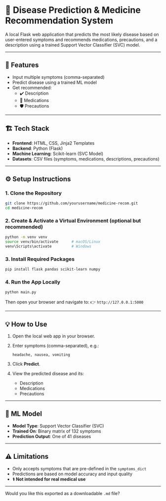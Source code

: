
# 🧠 Disease Prediction & Medicine Recommendation System

A local Flask web application that predicts the most likely disease based on user-entered symptoms and recommends medications, precautions, and a description using a trained Support Vector Classifier (SVC) model.

---

## 🚀 Features

- Input multiple symptoms (comma-separated)
- Predict disease using a trained ML model
- Get recommended:
  - ✔️ Description
  - 💊 Medications
  - 🛡️ Precautions

---

## 🏗️ Tech Stack

- **Frontend**: HTML, CSS, Jinja2 Templates
- **Backend**: Python (Flask)
- **Machine Learning**: Scikit-learn (SVC Model)
- **Datasets**: CSV files (symptoms, medications, descriptions, precautions)

---

## ⚙️ Setup Instructions

### 1. Clone the Repository

```bash
git clone https://github.com/yourusername/medicine-recom.git
cd medicine-recom
````

### 2. Create & Activate a Virtual Environment (optional but recommended)

```bash
python -m venv venv
source venv/bin/activate      # macOS/Linux
venv\Scripts\activate         # Windows
```

### 3. Install Required Packages

```bash
pip install flask pandas scikit-learn numpy
```

### 4. Run the App Locally

```bash
python main.py
```

Then open your browser and navigate to:
👉 `http://127.0.0.1:5000`

---

## 💡 How to Use

1. Open the local web app in your browser.

2. Enter symptoms (comma-separated), e.g.:

   ```
   headache, nausea, vomiting
   ```

3. Click **Predict**.

4. View the predicted disease and its:

   * Description
   * Medications
   * Precautions

---

## 🧠 ML Model

* **Model Type**: Support Vector Classifier (SVC)
* **Trained On**: Binary matrix of 132 symptoms
* **Prediction Output**: One of 41 diseases

---

## ⚠️ Limitations

* Only accepts symptoms that are pre-defined in the `symptoms_dict`
* Predictions are based on model accuracy and input quality
* **⚕️ Not intended for real medical use**

---

Would you like this exported as a downloadable `.md` file?
```
